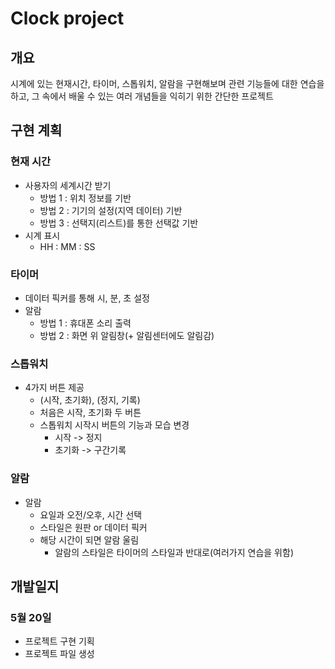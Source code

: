 # Clock project
## 개요
시계에 있는 현재시간, 타이머, 스톱워치, 알람을 구현해보며 관련 기능들에 대한 연습을 하고, 그 속에서 배울 수 있는 여러 개념들을 익히기 위한 간단한 프로젝트

## 구현 계획
### 현재 시간
- 사용자의 세계시간 받기
  - 방법 1 : 위치 정보를 기반
  - 방법 2 : 기기의 설정(지역 데이터) 기반
  - 방법 3 : 선택지(리스트)를 통한 선택값 기반
- 시계 표시
  - HH : MM : SS
### 타이머
- 데이터 픽커를 통해 시, 분, 초 설정
- 알람
  - 방법 1 : 휴대폰 소리 출력
  - 방법 2 : 화면 위 알림창(+ 알림센터에도 알림감)
### 스톱워치
- 4가지 버튼 제공
  - (시작, 초기화), (정지, 기록)
  - 처음은 시작, 초기화 두 버튼
  - 스톱워치 시작시 버튼의 기능과 모습 변경
    -  시작 -> 정지
    -  초기화 -> 구간기록
### 알람
- 알람
  - 요일과 오전/오후, 시간 선택
  - 스타일은 원판 or 데이터 픽커
  - 해당 시간이 되면 알람 울림
    - 알람의 스타일은 타이머의 스타일과 반대로(여러가지 연습을 위함)
  
## 개발일지
### 5월 20일
- 프로젝트 구현 기획
- 프로젝트 파일 생성
